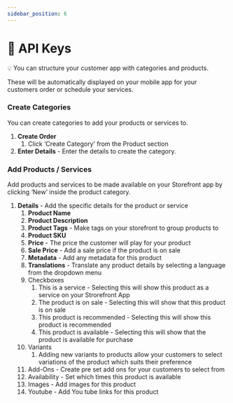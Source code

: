 ```yaml
---
sidebar_position: 6
---
```


# 🔑 API Keys

💡 You can structure your customer app with categories and products. 

These will be automatically displayed on your mobile app for your customers order or schedule your services.

### Create Categories

You can create categories to add your products or services to. 

1. **Create Order** 
    1. Click ‘Create Category’ from the Product section
2. **Enter Details** - Enter the details to create the category.

### Add Products / Services

Add products and services to be made available on your Storefront app by clicking ‘New’ inside the product category.

1. **Details** - Add the specific details for the product or service
    1. **Product Name** 
    2. **Product Description** 
    3. **Product Tags** - Make tags on your storefront to group products to 
    4. **Product SKU**
    5. **Price** - The price the customer will play for your product 
    6. **Sale Price** - Add a sale price if the product is on sale
    7. **Metadata** - Add any metadata for this product 
    8. **Translations** - Translate any product details by selecting a language from the dropdown menu
    9. Checkboxes
        1. This is a service - Selecting this will show this product as a service on your Strorefront App
        2. The product is on sale - Selecting this will show that this product is on sale
        3. This product is recommended - Selecting this will show this product is recommended
        4. This product is available - Selecting this will show that the product is available for purchase
    10. Variants 
        1. Adding new variants to products allow your customers to select variations of the product which suits their preference
    11. Add-Ons - Create pre set add ons for your customers to select from
    12. Availability - Set which times this product is available 
    13. Images - Add images for this product 
    14. Youtube - Add You tube links for this product

<!-- You have just learned the **basics of Docusaurus** and made some changes to the **initial template**.

Docusaurus has **much more to offer**!

Have **5 more minutes**? Take a look at **[versioning](../tutorial-extras/manage-docs-versions.md)** and **[i18n](../tutorial-extras/translate-your-site.md)**.

Anything **unclear** or **buggy** in this tutorial? [Please report it!](https://github.com/facebook/docusaurus/discussions/4610)

## What's next?

- Read the [official documentation](https://docusaurus.io/)
- Modify your site configuration with [`docusaurus.config.js`](https://docusaurus.io/docs/api/docusaurus-config)
- Add navbar and footer items with [`themeConfig`](https://docusaurus.io/docs/api/themes/configuration)
- Add a custom [Design and Layout](https://docusaurus.io/docs/styling-layout)
- Add a [search bar](https://docusaurus.io/docs/search)
- Find inspirations in the [Docusaurus showcase](https://docusaurus.io/showcase)
- Get involved in the [Docusaurus Community](https://docusaurus.io/community/support) -->
